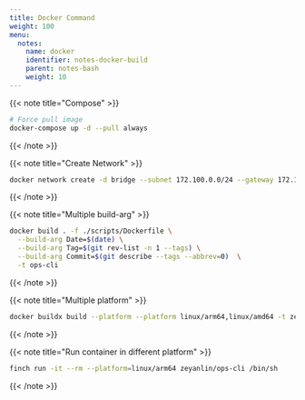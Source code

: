 ```yaml
---
title: Docker Command
weight: 100
menu:
  notes:
    name: docker
    identifier: notes-docker-build
    parent: notes-bash
    weight: 10
---
```


{{< note title="Compose" >}}

```bash
# Force pull image
docker-compose up -d --pull always
```

{{< /note >}}

{{< note title="Create Network" >}}

```bash
docker network create -d bridge --subnet 172.100.0.0/24 --gateway 172.100.0.1 backend_dev
```

{{< /note >}}

{{< note title="Multiple build-arg" >}}

```bash
docker build . -f ./scripts/Dockerfile \
  --build-arg Date=$(date) \
  --build-arg Tag=$(git rev-list -n 1 --tags) \
  --build-arg Commit=$(git describe --tags --abbrev=0)  \
  -t ops-cli
```

{{< /note >}}

{{< note title="Multiple platform" >}}

```bash
docker buildx build --platform --platform linux/arm64,linux/amd64 -t zeyanlin/ops-cli .
```

{{< /note >}}

{{< note title="Run container in different platform" >}}

```bash
finch run -it --rm --platform=linux/arm64 zeyanlin/ops-cli /bin/sh
```

{{< /note >}}

